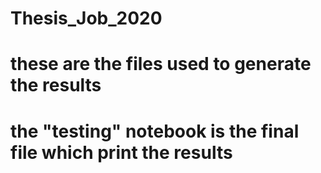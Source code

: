 # Thesis_Job_2020
# these are the files used to generate the results
# the "testing" notebook is the final file which print the results

